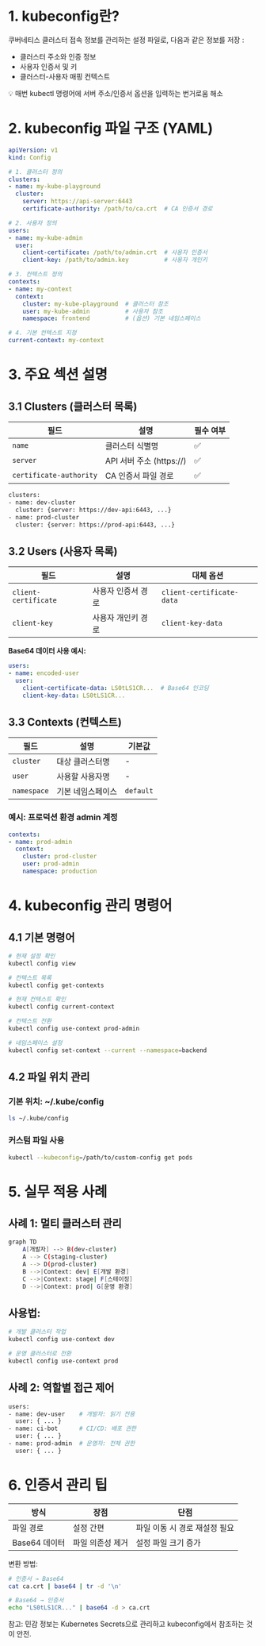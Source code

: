 # 1. kubeconfig란?
쿠버네티스 클러스터 접속 정보를 관리하는 설정 파일로, 다음과 같은 정보를 저장 :
 - 클러스터 주소와 인증 정보
 -   사용자 인증서 및 키
 - 클러스터-사용자 매핑 컨텍스트

💡 매번 kubectl 명령어에 서버 주소/인증서 옵션을 입력하는 번거로움 해소

# 2. kubeconfig 파일 구조 (YAML)
```yaml
apiVersion: v1
kind: Config

# 1. 클러스터 정의
clusters:
- name: my-kube-playground
  cluster:
    server: https://api-server:6443
    certificate-authority: /path/to/ca.crt  # CA 인증서 경로

# 2. 사용자 정의
users:
- name: my-kube-admin
  user:
    client-certificate: /path/to/admin.crt  # 사용자 인증서
    client-key: /path/to/admin.key          # 사용자 개인키

# 3. 컨텍스트 정의
contexts:
- name: my-context
  context:
    cluster: my-kube-playground  # 클러스터 참조
    user: my-kube-admin          # 사용자 참조
    namespace: frontend          # (옵션) 기본 네임스페이스

# 4. 기본 컨텍스트 지정
current-context: my-context
```

# 3. 주요 섹션 설명
## 3.1 Clusters (클러스터 목록)

| 필드                   | 설명                        | 필수 여부 |
|------------------------|-----------------------------|-----------|
| `name`                 | 클러스터 식별명             | ✅         |
| `server`               | API 서버 주소 (https://)    | ✅         |
| `certificate-authority`| CA 인증서 파일 경로         | ✅         |

```bash
clusters:
- name: dev-cluster
  cluster: {server: https://dev-api:6443, ...}
- name: prod-cluster
  cluster: {server: https://prod-api:6443, ...}
```

## 3.2 Users (사용자 목록)
| 필드                  | 설명                        | 대체 옵션                |
|-----------------------|-----------------------------|--------------------------|
| `client-certificate`  | 사용자 인증서 경로          | `client-certificate-data`|
| `client-key`          | 사용자 개인키 경로          | `client-key-data`        |

**Base64 데이터 사용 예시:**
```yaml
users:
- name: encoded-user
  user:
    client-certificate-data: LS0tLS1CR...  # Base64 인코딩
    client-key-data: LS0tLS1CR...
```
## 3.3 Contexts (컨텍스트)


| 필드         | 설명                | 기본값    |
|--------------|---------------------|-----------|
| `cluster`    | 대상 클러스터명     | -         |
| `user`       | 사용할 사용자명     | -         |
| `namespace`  | 기본 네임스페이스   | `default` |

### **예시: 프로덕션 환경 admin 계정**

```yaml
contexts:
- name: prod-admin
  context:
    cluster: prod-cluster
    user: prod-admin
    namespace: production
```
# 4. kubeconfig 관리 명령어
## 4.1 기본 명령어

```bash
# 현재 설정 확인
kubectl config view

# 컨텍스트 목록
kubectl config get-contexts

# 현재 컨텍스트 확인
kubectl config current-context

# 컨텍스트 전환
kubectl config use-context prod-admin

# 네임스페이스 설정
kubectl config set-context --current --namespace=backend
```
## 4.2 파일 위치 관리

### 기본 위치: ~/.kube/config
```bash
ls ~/.kube/config
```

### 커스텀 파일 사용
```bash
kubectl --kubeconfig=/path/to/custom-config get pods
```
# 5. 실무 적용 사례
## 사례 1: 멀티 클러스터 관리
```bash
graph TD
    A[개발자] --> B(dev-cluster)
    A --> C(staging-cluster)
    A --> D(prod-cluster)
    B -->|Context: dev| E[개발 환경]
    C -->|Context: stage| F[스테이징]
    D -->|Context: prod| G[운영 환경]
```
## 사용법:

```bash
# 개발 클러스터 작업
kubectl config use-context dev

# 운영 클러스터로 전환
kubectl config use-context prod
```
## 사례 2: 역할별 접근 제어
```bash
users:
- name: dev-user    # 개발자: 읽기 전용
  user: { ... }
- name: ci-bot      # CI/CD: 배포 권한
  user: { ... }
- name: prod-admin  # 운영자: 전체 권한
  user: { ... }
```
# 6. 인증서 관리 팁
| 방식         | 장점                | 단점                      |
|--------------|---------------------|---------------------------|
| 파일 경로    | 설정 간편           | 파일 이동 시 경로 재설정 필요 |
| Base64 데이터| 파일 의존성 제거    | 설정 파일 크기 증가         |
변환 방법:

```bash
# 인증서 → Base64
cat ca.crt | base64 | tr -d '\n'

# Base64 → 인증서
echo "LS0tLS1CR..." | base64 -d > ca.crt
```
참고: 민감 정보는 Kubernetes Secrets으로 관리하고 kubeconfig에서 참조하는 것이 안전.
